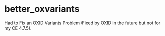 better_oxvariants
=================

Had to Fix an OXID Variants Problem (Fixed by OXID in the future but not for my CE 4.7.5).
